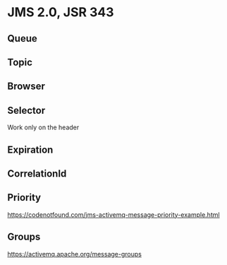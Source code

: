 # JMS 2.0, JSR 343

## Queue

## Topic

## Browser

## Selector
Work only on the header

## Expiration

## CorrelationId

## Priority
https://codenotfound.com/jms-activemq-message-priority-example.html

## Groups

https://activemq.apache.org/message-groups
